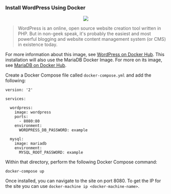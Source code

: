 ### Install WordPress Using Docker

<p align="center"><img src="https://s.w.org/about/images/logos/wordpress-logo-stacked-rgb.png" /></p>

> WordPress is an online, open source website creation tool written in PHP. But in non-geek speak, it's probably the easiest and most powerful blogging and website content management system (or CMS) in existence today.

For more information about this image, see [WordPress on Docker Hub](https://hub.docker.com/_/wordpress/).
This installation will also use the MariaDB Docker Image. For more on its image, see [MariaDB on Docker Hub](https://hub.docker.com/_/mariadb/).

Create a Docker Compose file called `docker-compose.yml` and add the following:
```
version: '2'

services:

  wordpress:
    image: wordpress
    ports:
      - 8080:80
    environment:
      WORDPRESS_DB_PASSWORD: example

  mysql:
    image: mariadb
    environment:
      MYSQL_ROOT_PASSWORD: example
```

Within that directory, perform the following Docker Compose command:
```
docker-compose up
```

Once installed, you can navigate to the site on port 8080. To get the IP for the site you can use `docker-machine ip <docker-machine-name>`.
